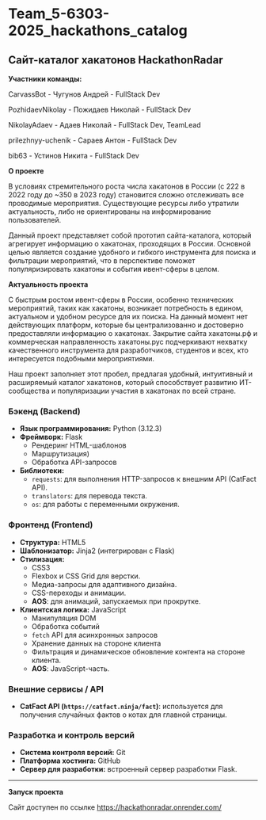 # Team_5-6303-2025_hackathons_catalog
## Сайт-каталог хакатонов HackathonRadar

**Участники команды:**

CarvassBot - Чугунов Андрей - FullStack Dev

PozhidaevNikolay - Пожидаев Николай - FullStack Dev

NikolayAdaev - Адаев Николай - FullStack Dev, TeamLead

prilezhnyy-uchenik - Сараев Антон - FullStack Dev

bib63 - Устинов Никита - FullStack Dev

**О проекте**

В условиях стремительного роста числа хакатонов в России (с 222 в 2022 году до ~350 в 2023 году) становится сложно отслеживать все проводимые мероприятия. Существующие ресурсы либо утратили актуальность, либо не ориентированы на информирование пользователей.

Данный проект представляет собой прототип сайта-каталога, который агрегирует информацию о хакатонах, проходящих в России. Основной целью является создание удобного и гибкого инструмента для поиска и фильтрации мероприятий, что в перспективе поможет популяризировать хакатоны и события ивент-сферы в целом.

**Актуальность проекта**

С быстрым ростом ивент-сферы в России, особенно технических мероприятий, таких как хакатоны, возникает потребность в едином, актуальном и удобном ресурсе для их поиска. На данный момент нет действующих платформ, которые бы централизованно и достоверно предоставляли информацию о хакатонах. Закрытие сайта хакатоны.рф и коммерческая направленность хакатоны.рус подчеркивают нехватку качественного инструмента для разработчиков, студентов и всех, кто интересуется подобными мероприятиями.

Наш проект заполняет этот пробел, предлагая удобный, интуитивный и расширяемый каталог хакатонов, который способствует развитию ИТ-сообщества и популяризации участия в хакатонах по всей стране.

### Бэкенд (Backend)
*   **Язык программирования:** Python (3.12.3)
*   **Фреймворк:** Flask
    *   Рендеринг HTML-шаблонов
    *   Маршрутизация)
    *   Обработка API-запросов
*   **Библиотеки:**
    *   `requests`: для выполнения HTTP-запросов к внешним API (CatFact API).
    *   `translators`: для перевода текста.
    *   `os`: для работы с переменными окружения.

### Фронтенд (Frontend)
*   **Структура:** HTML5
*   **Шаблонизатор:** Jinja2 (интегрирован с Flask)
*   **Стилизация:**
    *   CSS3
    *   Flexbox и CSS Grid для верстки.
    *   Медиа-запросы для адаптивного дизайна.
    *   CSS-переходы и анимации.
    *   **AOS**: для анимаций, запускаемых при прокрутке.
*   **Клиентская логика:** JavaScript
    *   Манипуляция DOM
    *   Обработка событий
    *   `fetch` API для асинхронных запросов
    *   Хранение данных на стороне клиента
    *   Фильтрация и динамическое обновление контента на стороне клиента.
    *   **AOS**: JavaScript-часть.

### Внешние сервисы / API
*   **CatFact API (`https://catfact.ninja/fact`)**: используется для получения случайных фактов о котах для главной страницы.

### Разработка и контроль версий
*   **Система контроля версий:** Git
*   **Платформа хостинга:** GitHub
*   **Сервер для разработки:** встроенный сервер разработки Flask.

---

**Запуск проекта**

Сайт доступен по ссылке https://hackathonradar.onrender.com/
